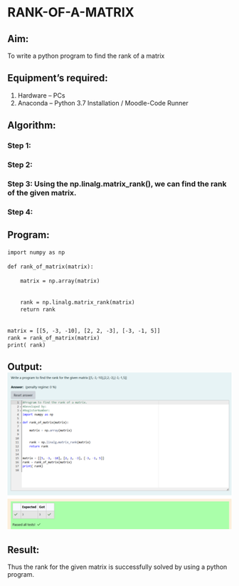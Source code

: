 # RANK-OF-A-MATRIX
## Aim:
To write a python program to find the rank of a matrix
## Equipment’s required:
1. 	Hardware – PCs
2. 	Anaconda – Python 3.7 Installation / Moodle-Code Runner
## Algorithm:
### Step 1: 
### Step 2: 
### Step 3: Using the np.linalg.matrix_rank(), we can find the rank of the given matrix.
### Step 4: 
## Program:
    import numpy as np

    def rank_of_matrix(matrix):
    
        matrix = np.array(matrix)
    
    
        rank = np.linalg.matrix_rank(matrix)
        return rank


    matrix = [[5, -3, -10], [2, 2, -3], [-3, -1, 5]]
    rank = rank_of_matrix(matrix)
    print( rank)
## Output:![output image](<Screenshot 2024-12-06 220142.png>)
## Result:
Thus the rank for the given matrix is successfully solved by  using a python program.

